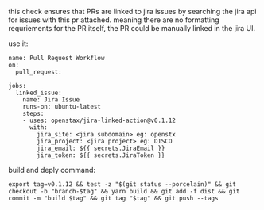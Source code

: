 
this check ensures that PRs are linked to jira issues by searching the jira api for issues with this pr attached. meaning there are no formatting requriements for the PR itself, the PR could be manually linked in the jira UI.

use it:
```
name: Pull Request Workflow
on:
  pull_request:

jobs:
  linked_issue:
    name: Jira Issue
    runs-on: ubuntu-latest
    steps:
    - uses: openstax/jira-linked-action@v0.1.12
      with:
        jira_site: <jira subdomain> eg: openstx
        jira_project: <jira project> eg: DISCO
        jira_email: ${{ secrets.JiraEmail }}
        jira_token: ${{ secrets.JiraToken }}
```


build and deply command:
```
export tag=v0.1.12 && test -z "$(git status --porcelain)" && git checkout -b "branch-$tag" && yarn build && git add -f dist && git commit -m "build $tag" && git tag "$tag" && git push --tags
 ```
